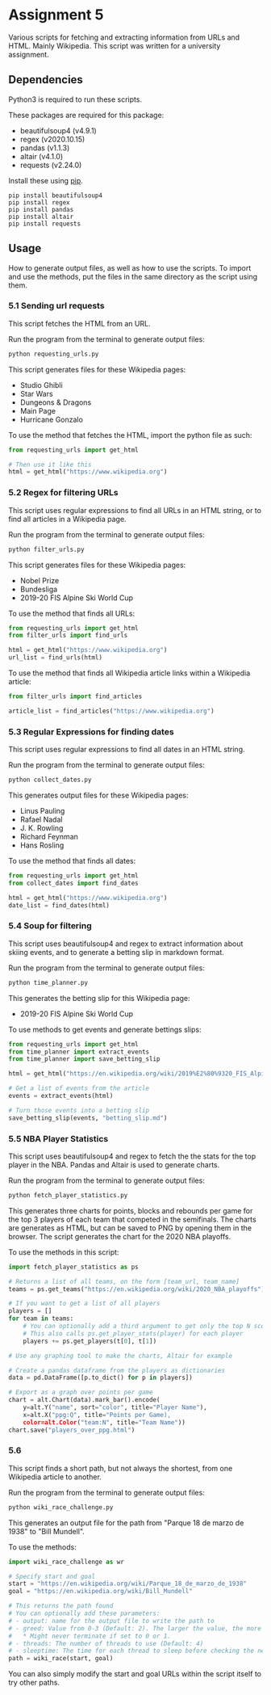 # Assignment 5

Various scripts for fetching and extracting information from URLs and HTML. Mainly Wikipedia.
This script was written for a university assignment.

## Dependencies

Python3 is required to run these scripts.

These packages are required for this package:
- beautifulsoup4 (v4.9.1)
- regex (v2020.10.15)
- pandas (v1.1.3)
- altair (v4.1.0)
- requests (v2.24.0)

Install these using [pip](https://pip.pypa.io/en/stable/).
```
pip install beautifulsoup4
pip install regex
pip install pandas
pip install altair
pip install requests
```

## Usage

How to generate output files, as well as how to use the scripts. To import and use the methods, put the files in the same directory as the script using them.

### 5.1 Sending url requests

This script fetches the HTML from an URL.

Run the program from the terminal to generate output files:
```bash
python requesting_urls.py
```

This script generates files for these Wikipedia pages:
- Studio Ghibli
- Star Wars
- Dungeons & Dragons
- Main Page
- Hurricane Gonzalo

To use the method that fetches the HTML, import the python file as such:
```python
from requesting_urls import get_html

# Then use it like this
html = get_html("https://www.wikipedia.org")
```

### 5.2 Regex for filtering URLs

This script uses regular expressions to find all URLs in an HTML string, or to find all articles in a Wikipedia page.

Run the program from the terminal to generate output files:
```bash
python filter_urls.py
```

This script generates files for these Wikipedia pages:
- Nobel Prize
- Bundesliga
- 2019-20 FIS Alpine Ski World Cup

To use the method that finds all URLs:
```python
from requesting_urls import get_html
from filter_urls import find_urls

html = get_html("https://www.wikipedia.org")
url_list = find_urls(html)
```

To use the method that finds all Wikipedia article links within a Wikipedia article:
```python
from filter_urls import find_articles

article_list = find_articles("https://www.wikipedia.org")
```

### 5.3 Regular Expressions for finding dates

This script uses regular expressions to find all dates in an HTML string.

Run the program from the terminal to generate output files:
```bash
python collect_dates.py
```

This generates output files for these Wikipedia pages:
- Linus Pauling
- Rafael Nadal
- J. K. Rowling
- Richard Feynman
- Hans Rosling

To use the method that finds all dates:
```python
from requesting_urls import get_html
from collect_dates import find_dates

html = get_html("https://www.wikipedia.org")
date_list = find_dates(html)
```

### 5.4 Soup for filtering

This script uses beautifulsoup4 and regex to extract information about skiing events, and to generate a betting slip in markdown format.

Run the program from the terminal to generate output files:
```bash
python time_planner.py
```

This generates the betting slip for this Wikipedia page:
- 2019-20 FIS Alpine Ski World Cup

To use methods to get events and generate bettings slips:
```python
from requesting_urls import get_html
from time_planner import extract_events
from time_planner import save_betting_slip

html = get_html("https://en.wikipedia.org/wiki/2019%E2%80%9320_FIS_Alpine_Ski_World_Cup")

# Get a list of events from the article
events = extract_events(html)

# Turn those events into a betting slip
save_betting_slip(events, "betting_slip.md")
```

### 5.5 NBA Player Statistics

This script uses beautifulsoup4 and regex to fetch the the stats for the top player in the NBA.
Pandas and Altair is used to generate charts.

Run the program from the terminal to generate output files:
```bash
python fetch_player_statistics.py
```

This generates three charts for points, blocks and rebounds per game for the top 3 players of each team that competed in the semifinals.
The charts are generates as HTML, but can be saved to PNG by opening them in the browser.
The script generates the chart for the 2020 NBA playoffs.

To use the methods in this script:
```python
import fetch_player_statistics as ps

# Returns a list of all teams, on the form [team_url, team_name]
teams = ps.get_teams("https://en.wikipedia.org/wiki/2020_NBA_playoffs")

# If you want to get a list of all players
players = []
for team in teams:
    # You can optionally add a third argument to get only the top N scoring players
    # This also calls ps.get_player_stats(player) for each player
    players += ps.get_players(t[0], t[1])

# Use any graphing tool to make the charts, Altair for example

# Create a pandas dataframe from the players as dictionaries
data = pd.DataFrame([p.to_dict() for p in players])

# Export as a graph over points per game
chart = alt.Chart(data).mark_bar().encode(
    y=alt.Y("name", sort="color", title="Player Name"),
    x=alt.X("ppg:Q", title="Points per Game),
    color=alt.Color("team:N", title="Team Name"))
chart.save("players_over_ppg.html")
```

### 5.6

This script finds a short path, but not always the shortest, from one Wikipedia article to another.

Run the program from the terminal to generate output files:
```bash
python wiki_race_challenge.py
```

This generates an output file for the path from "Parque 18 de marzo de 1938" to "Bill Mundell".

To use the methods:
```python
import wiki_race_challenge as wr

# Specify start and goal
start = "https://en.wikipedia.org/wiki/Parque_18_de_marzo_de_1938"
goal = "https://en.wikipedia.org/wiki/Bill_Mundell"

# This returns the path found
# You can optionally add these parameters:
# - output: name for the output file to write the path to
# - greed: Value from 0-3 (Default: 2). The larger the value, the more greedy the algorithm's approach is
#   * Might never terminate if set to 0 or 1.
# - threads: The number of threads to use (Default: 4)
# - sleeptime: The time for each thread to sleep before checking the next article (Default: 0.01)
path = wiki_race(start, goal)
```

You can also simply modify the start and goal URLs within the script itself to try other paths.

